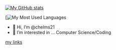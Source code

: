 [![My GitHub stats](https://github-readme-stats.vercel.app/api?username=chelms21)](https://github.com/anuraghazra/github-readme-stats)

[![My Most Used Languages](https://github-readme-stats.vercel.app/api/top-langs/?username=c0421helms)


- 👋 Hi, I’m @chelms21
- 👀 I’m interested in ... Computer Science/Coding

[my links](LINKS.md)
